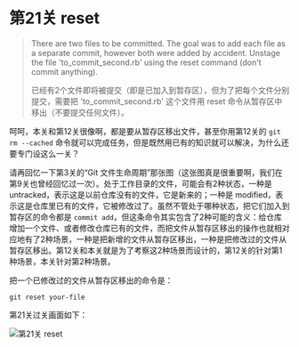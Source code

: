 
# 第21关 reset

> There are two files to be committed.  The goal was to add each file as a separate commit, however both were added by accident.  Unstage the file 'to_commit_second.rb' using the reset command (don't commit anything).
>
> 已经有2个文件即将被提交（即是已加入到暂存区），但为了把每个文件分别提交，需要把 'to_commit_second.rb' 这个文件用 reset 命令从暂存区中移出（不要提交任何文件）。

呵呵，本关和第12关很像啊，都是要从暂存区移出文件，甚至你用第12关的 `git rm --cached` 命令就可以完成任务，但是既然用已有的知识就可以解决，为什么还要专门设这么一关？

请再回忆一下第3关的“Git 文件生命周期”那张图（这张图真是很重要啊，我们在第9关也曾经回忆过一次）。处于工作目录的文件，可能会有2种状态，一种是 untracked，表示这是以前仓库没有的文件，它是新来的；一种是 modified，表示这是仓库里已有的文件，它被修改过了。虽然不管处于哪种状态，把它们加入到暂存区的命令都是 `commit add`，但这条命令其实包含了2种可能的含义：给仓库增加一个文件、或者修改仓库已有的文件，而把文件从暂存区移出的操作也就相对应地有了2种场景，一种是把新增的文件从暂存区移出，一种是把修改过的文件从暂存区移出。第12关和本关就是为了考察这2种场景而设计的，第12关的针对第1种场景，本关针对第2种场景。

把一个已修改过的文件从暂存区移出的命令是：

```shell
git reset your-file
```

第21关过关画面如下：

![第21关 reset](./images/level-21-reset.png)
